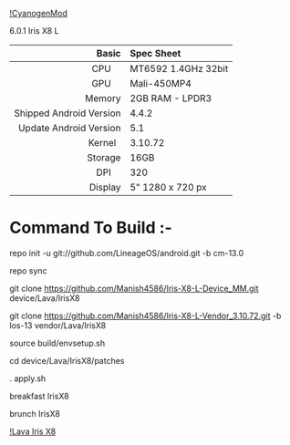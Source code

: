 [!CyanogenMod](https://encrypted-tbn3.gstatic.com/images?q=tbn:ANd9GcTKpKX43FtjYuje4IvapCgwMKBTlrOdLiq_aZz6tqUsuQHL2IJ78ICBpVVvZQ)

6.0.1 Iris X8 L

Basic   | Spec Sheet
-------:|:-------------------------
CPU     | MT6592 1.4GHz 32bit
GPU     | Mali-450MP4
Memory  | 2GB RAM - LPDR3
Shipped Android Version | 4.4.2
Update Android Version | 5.1
Kernel  | 3.10.72
Storage | 16GB
DPI     | 320
Display | 5" 1280 x 720 px




# Command To Build :-

repo init -u git://github.com/LineageOS/android.git -b cm-13.0

repo sync

git clone https://github.com/Manish4586/Iris-X8-L-Device_MM.git device/Lava/IrisX8

git clone https://github.com/Manish4586/Iris-X8-L-Vendor_3.10.72.git -b los-13 vendor/Lava/IrisX8

source build/envsetup.sh

cd device/Lava/IrisX8/patches

 . apply.sh

breakfast IrisX8

brunch IrisX8

[!Lava Iris X8](http://www.lavamobiles.com/lavastorecms/material/product/lava-smartphone-iris-x8-850x700lollipoooopupgrade-04022015.jpg)
